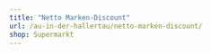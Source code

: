 ```yaml
---
title: "Netto Marken-Discount"
url: /au-in-der-hallertau/netto-marken-discount/
shop: Supermarkt
---
```

